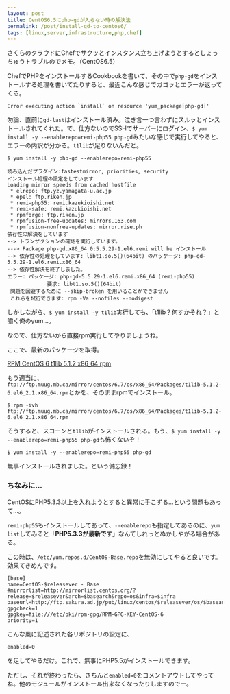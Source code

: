 ```yaml
---
layout: post
title: CentOS6.5にphp-gdが入らない時の解決法
permalink: /post/install-gd-to-centos6/
tags: [linux,server,infrastructure,php,chef]
---
```


さくらのクラウドにChefでサクッとインスタンス立ち上げようとするとしょっちゅうトラブルのでメモ。（CentOS6.5）

ChefでPHPをインストールするCookbookを書いて、その中で`php-gd`をインストールする処理を書いてたりすると、最近こんな感じでガゴッとエラーが返ってくる。

```
Error executing action `install` on resource 'yum_package[php-gd]'
```

勿論、直前に`gd-last`はインストール済み。泣き言一つ言わずにスルッとインストールされてくれた。で、仕方ないのでSSHでサーバーにログイン、`$ yum install -y --enablerepo=remi-php55 php-gd`みたいな感じで実行してやると、エラーの内訳が分かる。`t1lib`が足りないんだと。

```
$ yum install -y php-gd --enablerepo=remi-php55
```

```
読み込んだプラグイン:fastestmirror, priorities, security
インストール処理の設定をしています
Loading mirror speeds from cached hostfile
 * elrepo: ftp.yz.yamagata-u.ac.jp
 * epel: ftp.riken.jp
 * remi-php55: remi.kazukioishi.net
 * remi-safe: remi.kazukioishi.net
 * rpmforge: ftp.riken.jp
 * rpmfusion-free-updates: mirrors.163.com
 * rpmfusion-nonfree-updates: mirror.rise.ph
依存性の解決をしています
--> トランザクションの確認を実行しています。
---> Package php-gd.x86_64 0:5.5.29-1.el6.remi will be インストール
--> 依存性の処理をしています: libt1.so.5()(64bit) のパッケージ: php-gd-5.5.29-1.el6.remi.x86_64
--> 依存性解決を終了しました。
エラー: パッケージ: php-gd-5.5.29-1.el6.remi.x86_64 (remi-php55)
             要求: libt1.so.5()(64bit)
 問題を回避するために --skip-broken を用いることができません
 これらを試行できます: rpm -Va --nofiles --nodigest
```

しかしながら、`$ yum install -y t1lib`実行しても、「t1lib？何すかそれ？」と嘯く俺のyum…。

なので、仕方ないから直接rpm実行してやりましょうね。

ここで、最新のパッケージを取得。

[RPM CentOS 6 t1lib 5.1.2 x86_64 rpm](http://rpm.pbone.net/index.php3/stat/4/idpl/27828537/dir/centos_6/com/t1lib-5.1.2-6.el6_2.1.x86_64.rpm.html)

もう適当に、`ftp://ftp.muug.mb.ca/mirror/centos/6.7/os/x86_64/Packages/t1lib-5.1.2-6.el6_2.1.x86_64.rpm`とかを、そのままrpmでインストール。

```
$ rpm -ivh ftp://ftp.muug.mb.ca/mirror/centos/6.7/os/x86_64/Packages/t1lib-5.1.2-6.el6_2.1.x86_64.rpm
```

そうすると、スコーンと`t1lib`がインストールされる。もう、`$ yum install -y --enablerepo=remi-php55 php-gd`も怖くないぞ！

```
$ yum install -y --enablerepo=remi-php55 php-gd
```

無事インストールされました。という備忘録！

### ちなみに…

CentOSにPHP5.3.3以上を入れようとすると異常に手こずる…という問題もあって…。

`remi-php55`もインストールしてあって、`--enablerepo`も指定してあるのに、`yum list`してみると「**PHP5.3.3が最新です**」なんてしれっとぬかしやがる場合がある。

この時は、`/etc/yum.repos.d/CentOS-Base.repo`を無効にしてやると良いです。効果てきめんです。

```
[base]
name=CentOS-$releasever - Base
#mirrorlist=http://mirrorlist.centos.org/?release=$releasever&arch=$basearch&repo=os&infra=$infra
baseurl=http://ftp.sakura.ad.jp/pub/linux/centos/$releasever/os/$basearch/
gpgcheck=1
gpgkey=file:///etc/pki/rpm-gpg/RPM-GPG-KEY-CentOS-6
priority=1
```

こんな風に記述された各リポジトリの設定に、

```
enabled=0
```

を足してやるだけ。これで、無事にPHP5.5がインストールできます。

ただし、それが終わったら、きちんと`enabled=0`をコメントアウトしてやってね。他のモジュールがインストール出来なくなったりしますのでー。